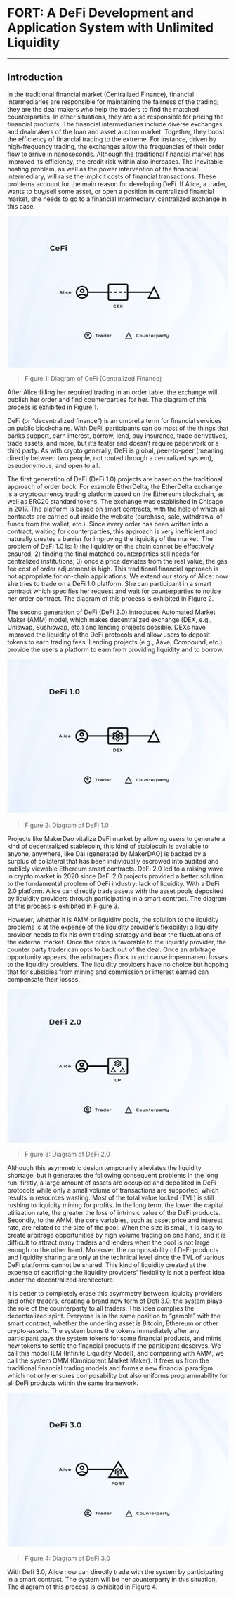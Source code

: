 # FORT: A DeFi Development and Application System with Unlimited Liquidity

---

## Introduction

In the traditional financial market (Centralized Finance), financial intermediaries
are responsible for maintaining the fairness of the trading; they are the deal makers
who help the traders to find the matched counterparties. In other situations, they
are also responsible for pricing the financial products. The financial intermediaries
include diverse exchanges and dealmakers of the loan and asset auction market. Together, they boost the efficiency of financial trading to the extreme. For instance,
driven by high-frequency trading, the exchanges allow the frequencies of their order flow to arrive in nanoseconds. Although the traditional financial market has
improved its efficiency, the credit risk within also increases. The inevitable hosting
problem, as well as the power intervention of the financial intermediary, will raise
the implicit costs of financial transactions. These problems account for the main
reason for developing DeFi. If Alice, a trader, wants to buy/sell some asset, or open a position in centralized financial market, she needs to go to a financial intermediary, centralized exchange in this case.

![](../Image/V201.png)
> Figure 1: Diagram of CeFi (Centralized Finance)

After Alice filling her required trading in an order table, the exchange will publish her order and find counterparties for her. The diagram of this process is exhibited in Figure 1.

DeFi (or “decentralized finance”) is an umbrella term for financial services on
public blockchains. With DeFi, participants can do most of the things that banks
support, earn interest, borrow, lend, buy insurance, trade derivatives, trade assets,
and more, but it’s faster and doesn’t require paperwork or a third party. As with
crypto generally, DeFi is global, peer-to-peer (meaning directly between two people,
not routed through a centralized system), pseudonymous, and open to all.

The first generation of DeFi (DeFi 1.0) projects are based on the traditional approach of order book. For example EtherDelta, the EtherDelta exchange is a cryptocurrency trading platform based on the Ethereum blockchain, as well as ERC20
standard tokens. The exchange was established in Chicago in 2017. The platform
is based on smart contracts, with the help of which all contracts are carried out
inside the website (purchase, sale, withdrawal of funds from the wallet, etc.). Since
every order has been written into a contract, waiting for counterparties, this approach is very inefficient and naturally creates a barrier for improving the liquidity
of the market. The problem of DeFi 1.0 is: 1) the liquidity on the chain cannot be
effectively ensured; 2) finding the final matched counterparties still needs for centralized institutions; 3) once a price deviates from the real value, the gas fee cost
of order adjustment is high. This traditional financial approach is not appropriate
for on-chain applications. We extend our story of Alice: now she tries to trade on
a DeFi 1.0 platform. She can participant in a smart contract which specifies her
request and wait for counterparties to notice her order contract. The diagram of
this process is exhibited in Figure 2.

The second generation of DeFi (DeFi 2.0) introduces Automated Market Maker
(AMM) model, which makes decentralized exchange (DEX, e.g., Uniswap, Sushiswap,
etc.) and lending projects possible. DEXs have improved the liquidity of the DeFi
protocols and allow users to deposit tokens to earn trading fees. Lending projects
(e.g., Aave, Compound, etc.) provide the users a platform to earn from providing liquidity and to borrow.

![](../Image/V202.png)
> Figure 2: Diagram of DeFi 1.0

Projects like MakerDao vitalize DeFi market by allowing
users to generate a kind of decentralized stablecoin, this kind of stablecoin is available to anyone, anywhere, like Dai (generated by MakerDAO) is backed by a surplus
of collateral that has been individually escrowed into audited and publicly viewable
Ethereum smart contracts. DeFi 2.0 led to a raising wave in crypto market in 2020
since DeFi 2.0 projects provided a better solution to the fundamental problem of
DeFi industry: lack of liquidity. With a DeFi 2.0 platform. Alice can directly trade
assets with the asset pools deposited by liquidity providers through participating in
a smart contract. The diagram of this process is exhibited in Figure 3.

However, whether it is AMM or liquidity pools, the solution to the liquidity
problems is at the expense of the liquidity provider’s flexibility: a liquidity provider
needs to fix his own trading strategy and bear the fluctuations of the external market.
Once the price is favorable to the liquidity provider, the counter party trader can opts
to back out of the deal. Once an arbitrage opportunity appears, the arbitragers flock
in and cause impermanent losses to the liquidity providers. The liquidity providers have no choice but hopping that for subsidies from mining and commission or interest
earned can compensate their losses.

![](../Image/V203.png)
> Figure 3: Diagram of DeFi 2.0

Although this asymmetric design temporarily
alleviates the liquidity shortage, but it generates the following consequent problems
in the long run: firstly, a large amount of assets are occupied and deposited in DeFi
protocols while only a small volume of transactions are supported, which results in
resources wasting. Most of the total value locked (TVL) is still rushing to liquidity
mining for profits. In the long term, the lower the capital utilization rate, the greater
the loss of intrinsic value of the DeFi products. Secondly, to the AMM, the core
variables, such as asset price and interest rate, are related to the size of the pool.
When the size is small, it is easy to create arbitrage opportunities by high volume
trading on one hand, and it is difficult to attract many traders and lenders when
the pool is not large enough on the other hand. Moreover, the composability of
DeFi products and liquidity sharing are only at the technical level since the TVL
of various DeFi platforms cannot be shared. This kind of liquidity created at the
expense of sacrificing the liquidity providers’ flexibility is not a perfect idea under the decentralized architecture.

It is better to completely erase this asymmetry between liquidity providers and
other traders, creating a brand new form of Defi 3.0: the system plays the role of the
counterparty to all traders. This idea complies the decentralized spirit. Everyone
is in the same position to “gamble” with the smart contract, whether the underling
asset is Bitcoin, Ethereum or other crypto-assets. The system burns the tokens immediately after any participant pays the system tokens for some financial products,
and mints new tokens to settle the financial products if the participant deserves.
We call this model ILM (Infinite Liquidity Model), and comparing with AMM, we
call the system OMM (Omnipotent Market Maker). It frees us from the traditional
financial trading models and forms a new financial paradigm which not only ensures
composability but also uniforms programmability for all DeFi products within the
same framework.

![](../Image/V204.png)
> Figure 4: Diagram of DeFi 3.0

With Defi 3.0, Alice now can directly trade with the system by participating in a
smart contract. The system will be her counterparty in this situation. The diagram of this process is exhibited in Figure 4.